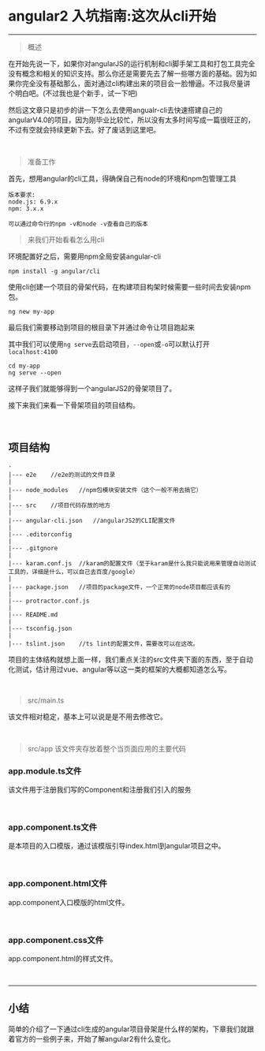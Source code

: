 # angular2 入坑指南:这次从cli开始

***

> 概述

在开始先说一下，如果你对angularJS的运行机制和cli脚手架工具和打包工具完全没有概念和相关的知识支持。那么你还是需要先去了解一些哪方面的基础。因为如果你完全没有基础那么，面对通过cli构建出来的项目会一脸懵逼。不过我尽量讲个明白吧。(不过我也是个新手，试一下吧)

然后这文章只是初步的讲一下怎么去使用angualr-cli去快速搭建自己的angularV4.0的项目，因为刚毕业比较忙，所以没有太多时间写成一篇很旺正的，不过有空就会持续更新下去。好了废话到这里吧。

<br>

> 准备工作

首先，想用angular的cli工具，得确保自己有node的环境和npm包管理工具

```
版本要求:
node.js: 6.9.x
npm: 3.x.x

可以通过命令行的npm -v和node -v查看自己的版本
``` 

> 来我们开始看看怎么用cli

环境配置好之后，需要用npm全局安装angular-cli

```
npm install -g angular/cli
```

使用cli创建一个项目的骨架代码，在构建项目构架时候需要一些时间去安装npm包。

```
ng new my-app
```

最后我们需要移动到项目的根目录下并通过命令让项目跑起来

其中我们可以使用`ng serve`去启动项目，`--open`或`-o`可以默认打开`localhost:4100`

```
cd my-app
ng serve --open
```

这样子我们就能够得到一个angularJS2的骨架项目了。

接下来我们来看一下骨架项目的项目结构。

<br>

## 项目结构

```
·
|--- e2e    //e2e的测试的文件目录
|
|--- node_modules   //npm包模块安装文件（这个一般不用去搞它）
|
|--- src    //项目代码存放的地方
|
|--- angular-cli.json   //angularJS2的CLI配置文件
|
|--- .editorconfig
|
|--- .gitgnore
|
|--- karam.conf.js  //karam的配置文件（至于karam是什么我只能说用来管理自动测试工具的，详细是什么，可以自己去百度/google）
|
|--- package.json   //项目的package文件，一个正常的node项目都应该有的
|
|--- protractor.conf.js
|
|--- README.md
|
|--- tsconfig.json
|
|--- tslint.json    //ts lint的配置文件，需要改可以在这改。
```

项目的主体结构就想上面一样，我们重点关注的src文件夹下面的东西，至于自动化测试，估计用过vue、angular等以这一类的框架的大概都知道怎么写。

<br>

> src/main.ts

该文件相对稳定，基本上可以说是是不用去修改它。

<br>

> src/app 该文件夹存放着整个当页面应用的主要代码

### app.module.ts文件

该文件用于注册我们写的Component和注册我们引入的服务

<br>

### app.component.ts文件

是本项目的入口模版，通过该模版引导index.html到angular项目之中。

<br>

### app.component.html文件

app.component入口模版的html文件。

<br>

### app.component.css文件

app.component.html的样式文件。

<br>

---

## 小结

简单的介绍了一下通过cli生成的angular项目骨架是什么样的架构，下章我们就跟着官方的一些例子来，开始了解angular2有什么变化。